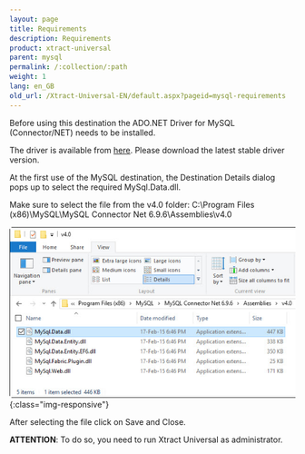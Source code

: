 ```yaml
---
layout: page
title: Requirements
description: Requirements
product: xtract-universal
parent: mysql
permalink: /:collection/:path
weight: 1
lang: en_GB
old_url: /Xtract-Universal-EN/default.aspx?pageid=mysql-requirements
---
```


Before using this destination the ADO.NET Driver for MySQL (Connector/NET) needs to be installed.

The driver is available from [here](https://www.mysql.com/products/connector/). Please download the latest stable driver version. 

At the first use of the MySQL destination, the Destination Details dialog pops up to select the required MySql.Data.dll.

Make sure to select the file from the v4.0 folder: C:\Program Files (x86)\MySQL\MySQL Connector Net 6.9.6\Assemblies\v4.0 

![mysql_ADO.NET](/img/content/mysql_ADO.NET.jpg){:class="img-responsive"}

After selecting the file click on Save and Close. 

**ATTENTION**: To do so, you need to run Xtract Universal as administrator.
